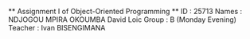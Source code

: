 ** Assignment I of Object-Oriented Programming **
ID : 25713
Names : NDJOGOU MPIRA OKOUMBA David Loic
Group : B (Monday Evening)
Teacher : Ivan BISENGIMANA
